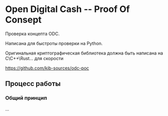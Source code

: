 # Open Digital Cash -- Proof Of Consept

Проверка концепта ODC.

Написана для быстроты проверки на Python. 

Оригинальная криптографическая библиотека должна быть написана на C\C++\Rust\... для скорости

https://github.com/kib-sources/odc-poc

## Процесс работы

### Общий принцип

...


## 